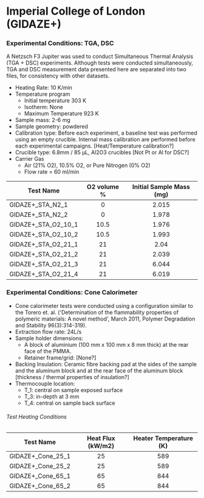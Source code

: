 # Imperial College of London (GIDAZE+)

### Experimental Conditions: TGA, DSC
A Netzsch F3 Jupiter was used to conduct Simultaneous Thermal Analysis (TGA + DSC) experiments. Although tests were conducted simultaneously, TGA and DSC measurement data presented here are separated into two files, for consistency with other datasets.

* Heating Rate: 10 K/min
* Temperature program
  - Initial temperature 303 K
  - Isotherm: None
  - Maximum Temperature 923 K
* Sample mass: 2-6 mg
* Sample geometry: powdered
* Calibration type: Before each experiment, a baseline test was performed using an empty crucible. Internal mass calibration are performed before each experimental campaigns. [Heat/Temperature calibration?]
* Crucible type: 6.8mm / 85 µL, Al2O3 crucibles [Not Pt or Al for DSC?]
* Carrier Gas
  - Air (21% O2), 10.5% O2, or Pure Nitrogen (0% O2)
  - Flow rate = 60  ml/min  

| Test Name | O2 volume % |  Initial Sample Mass (mg) | 
| --------- | :---------: | :------------------------: |
|GIDAZE+\_STA\_N2\_1 | 0 | 2.015|  
|GIDAZE+\_STA\_N2\_2 | 0 | 1.978|  
|GIDAZE+\_STA\_O2\_10\_1 | 10.5 | 1.976|  
|GIDAZE+\_STA\_O2\_10\_2 | 10.5 | 1.993|  
|GIDAZE+\_STA\_O2\_21\_1 | 21 | 2.04| 
|GIDAZE+\_STA\_O2\_21\_2 | 21 | 2.039|  
|GIDAZE+\_STA\_O2\_21\_3 | 21 | 6.044|  
|GIDAZE+\_STA\_O2\_21\_4 | 21 | 6.019|   


### Experimental Conditions: Cone Calorimeter
* Cone calorimeter tests were conducted using a configuration similar to the Torero et. al. ('Determination of the flammability properties of polymeric materials: A novel method', March 2011, Polymer Degradation and Stability 96(3):314-319).
* Extraction flow rate: 24L/s
* Sample holder dimensions:
    - A block of aluminium (100 mm x 100 mm x 8 mm thick) at the rear face of the PMMA.
    - Retainer frame/grid: [None?]
* Backing Insulation: Ceramic fibre backing pad at the sides of the sample and the aluminum block and at the rear face of the aluminum block [thickness / thermal properties of insulation?]
* Thermocouple location:
    - T_1: central on sample exposed surface
    - T_3: in-depth at 3 mm
    - T_4: central on sample back surface

###### Test Heating Conditions  
|Test Name | Heat Flux (kW/m2)| Heater Temperature (K) 
|----------|:------:| :---: |
|GIDAZE+_Cone_25_1| 25 | 589 |
|GIDAZE+_Cone_25_2| 25 | 589 |
|GIDAZE+_Cone_65_1| 65 | 844 |
|GIDAZE+_Cone_65_2| 65 | 844 |


